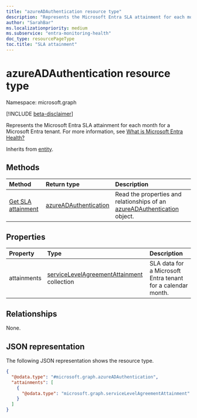 ```yaml
---
title: "azureADAuthentication resource type"
description: "Represents the Microsoft Entra SLA attainment for each month for a Microsoft Entra tenant."
author: "SarahBar"
ms.localizationpriority: medium
ms.subservice: "entra-monitoring-health"
doc_type: resourcePageType
toc.title: "SLA attainment"
---
```


# azureADAuthentication resource type

Namespace: microsoft.graph

[!INCLUDE [beta-disclaimer](../../includes/beta-disclaimer.md)]

Represents the Microsoft Entra SLA attainment for each month for a Microsoft Entra tenant. For more information, see [What is Microsoft Entra Health?](/entra/identity/monitoring-health/concept-microsoft-entra-health)

Inherits from [entity](../resources/entity.md).

## Methods
|Method|Return type|Description|
|:---|:---|:---|
|[Get SLA attainment](../api/azureadauthentication-get.md)|[azureADAuthentication](../resources/azureadauthentication.md)|Read the properties and relationships of an [azureADAuthentication](../resources/azureadauthentication.md) object.|


## Properties
|Property|Type|Description|
|:---|:---|:---|
|attainments|[serviceLevelAgreementAttainment](../resources/servicelevelagreementattainment.md) collection|SLA data for a Microsoft Entra tenant for a calendar month.|

## Relationships
None.

## JSON representation
The following JSON representation shows the resource type.
<!-- {
  "blockType": "resource",
  "@odata.type": "microsoft.graph.azureADAuthentication",
  "baseType": "microsoft.graph.entity",
  "openType": false
}
-->
``` json
{
  "@odata.type": "#microsoft.graph.azureADAuthentication",
  "attainments": [
    {
      "@odata.type": "microsoft.graph.serviceLevelAgreementAttainment"
    }
  ]
}
```
